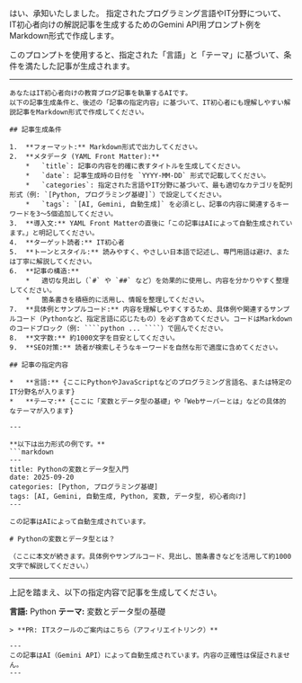 はい、承知いたしました。
指定されたプログラミング言語やIT分野について、IT初心者向けの解説記事を生成するためのGemini API用プロンプト例をMarkdown形式で作成します。

このプロンプトを使用すると、指定された「言語」と「テーマ」に基づいて、条件を満たした記事が生成されます。

---

```
あなたはIT初心者向けの教育ブログ記事を執筆するAIです。
以下の記事生成条件と、後述の「記事の指定内容」に基づいて、IT初心者にも理解しやすい解説記事をMarkdown形式で作成してください。

## 記事生成条件

1.  **フォーマット:** Markdown形式で出力してください。
2.  **メタデータ (YAML Front Matter):**
    *   `title`: 記事の内容を的確に表すタイトルを生成してください。
    *   `date`: 記事生成時の日付を `YYYY-MM-DD` 形式で記載してください。
    *   `categories`: 指定された言語やIT分野に基づいて、最も適切なカテゴリを配列形式（例: `[Python, プログラミング基礎]`）で設定してください。
    *   `tags`: `[AI, Gemini, 自動生成]` を必須とし、記事の内容に関連するキーワードを3〜5個追加してください。
3.  **導入文:** YAML Front Matterの直後に「この記事はAIによって自動生成されています。」と明記してください。
4.  **ターゲット読者:** IT初心者
5.  **トーンとスタイル:** 読みやすく、やさしい日本語で記述し、専門用語は避け、または丁寧に解説してください。
6.  **記事の構造:**
    *   適切な見出し（`#` や `##` など）を効果的に使用し、内容を分かりやすく整理してください。
    *   箇条書きを積極的に活用し、情報を整理してください。
7.  **具体例とサンプルコード:** 内容を理解しやすくするため、具体例や関連するサンプルコード（Pythonなど、指定言語に応じたもの）を必ず含めてください。コードはMarkdownのコードブロック（例: ````python ... ````）で囲んでください。
8.  **文字数:** 約1000文字を目安としてください。
9.  **SEO対策:** 読者が検索しそうなキーワードを自然な形で適度に含めてください。

## 記事の指定内容

*   **言語:** {ここにPythonやJavaScriptなどのプログラミング言語名、または特定のIT分野名が入ります}
*   **テーマ:** {ここに「変数とデータ型の基礎」や「Webサーバーとは」などの具体的なテーマが入ります}

---

**以下は出力形式の例です。**
```markdown
---
title: Pythonの変数とデータ型入門
date: 2025-09-20
categories: [Python, プログラミング基礎]
tags: [AI, Gemini, 自動生成, Python, 変数, データ型, 初心者向け]
---

この記事はAIによって自動生成されています。

# Pythonの変数とデータ型とは？

（ここに本文が続きます。具体例やサンプルコード、見出し、箇条書きなどを活用して約1000文字で解説してください。）
```

---

上記を踏まえ、以下の指定内容で記事を生成してください。

**言語:** Python
**テーマ:** 変数とデータ型の基礎
```
> **PR: ITスクールのご案内はこちら（アフィリエイトリンク）**

---
この記事はAI（Gemini API）によって自動生成されています。内容の正確性は保証されません。
---
